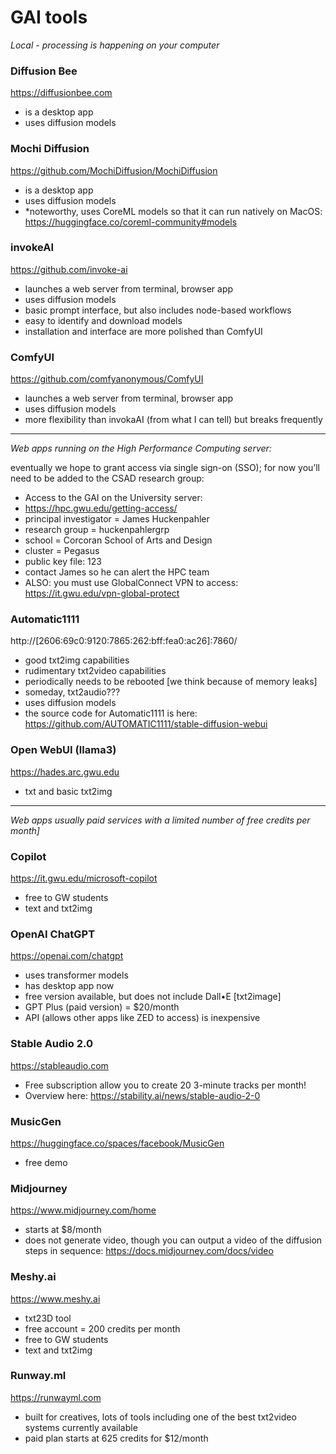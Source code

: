 # GAI tools
*Local - processing is happening on your computer*

### Diffusion Bee
https://diffusionbee.com
- is a desktop app
- uses diffusion models

### Mochi Diffusion
https://github.com/MochiDiffusion/MochiDiffusion
- is a desktop app
- uses diffusion models
- *noteworthy, uses CoreML models so that it can run natively on MacOS: https://huggingface.co/coreml-community#models

### invokeAI
https://github.com/invoke-ai
- launches a web server from terminal, browser app
- uses diffusion models
- basic prompt interface, but also includes node-based workflows
- easy to identify and download models
- installation and interface are more polished than ComfyUI

### ComfyUI
https://github.com/comfyanonymous/ComfyUI
- launches a web server from terminal, browser app
- uses diffusion models
- more flexibility than invokaAI (from what I can tell) but breaks frequently

---
*Web apps running on the High Performance Computing server:*

eventually we hope to grant access via single sign-on (SSO); for now you’ll need to be added to the CSAD research group:
- Access to the GAI on the University server:
- https://hpc.gwu.edu/getting-access/
- principal investigator = James Huckenpahler
- research group = huckenpahlergrp
- school = Corcoran School of Arts and Design
- cluster = Pegasus
- public key file: 123
- contact James so he can alert the HPC team
- ALSO: you must use GlobalConnect VPN to access: https://it.gwu.edu/vpn-global-protect

### Automatic1111
http://[2606:69c0:9120:7865:262:bff:fea0:ac26]:7860/
- good txt2img capabilities
- rudimentary txt2video capabilities
- periodically needs to be rebooted [we think because of memory leaks]
- someday, txt2audio???
- uses diffusion models
- the source code for Automatic1111 is here: https://github.com/AUTOMATIC1111/stable-diffusion-webui

### Open WebUI (llama3)
https://hades.arc.gwu.edu
- txt and basic txt2img

---
*Web apps usually paid services with a limited number of free credits per month]*

### Copilot
https://it.gwu.edu/microsoft-copilot
- free to GW students
- text and txt2img

### OpenAI ChatGPT
https://openai.com/chatgpt
- uses transformer models
- has desktop app now
- free version available, but does not include Dall•E [txt2image]
- GPT Plus (paid version) = $20/month
- API (allows other apps like ZED to access) is inexpensive

### Stable Audio 2.0
https://stableaudio.com
- Free subscription allow you to create 20 3-minute tracks per month!
- Overview here: https://stability.ai/news/stable-audio-2-0

### MusicGen
https://huggingface.co/spaces/facebook/MusicGen
- free demo

### Midjourney
https://www.midjourney.com/home
- starts at $8/month
- does not generate video, though you can output a video of the diffusion steps in sequence: https://docs.midjourney.com/docs/video

### Meshy.ai
https://www.meshy.ai
- txt23D tool
- free account = 200 credits per month
- free to GW students
- text and txt2img

### Runway.ml
https://runwayml.com
- built for creatives, lots of tools including one of the best txt2video systems currently available
- paid plan starts at 625 credits for $12/month
